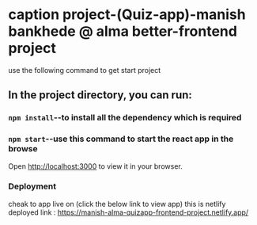 # caption project-(Quiz-app)-manish bankhede @ alma better-frontend project

use the following command to get start project

## In the project directory, you can run:

### `npm install`--to install all the dependency which is required

### `npm start`--use this command to start the react app in the browse

Open [http://localhost:3000](http://localhost:3000) to view it in your browser.

### Deployment

cheak to app live on (click the below link to view app)
this is netlify deployed link : https://manish-alma-quizapp-frontend-project.netlify.app/
